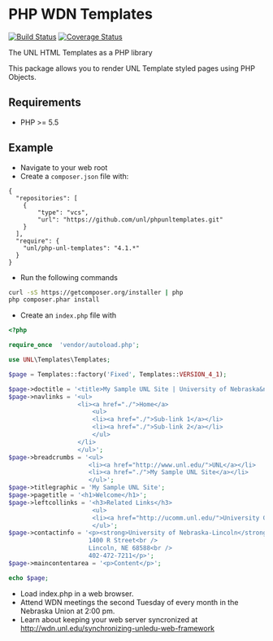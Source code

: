 # PHP WDN Templates

[![Build Status](https://travis-ci.org/unl/phpunltemplates.svg)](https://travis-ci.org/unl/phpunltemplates)
[![Coverage Status](https://coveralls.io/repos/unl/phpunltemplates/badge.svg?branch=master&service=github)](https://coveralls.io/github/unl/phpunltemplates?branch=master)

The UNL HTML Templates as a PHP library

This package allows you to render UNL Template styled pages using PHP Objects.

## Requirements

* PHP >= 5.5

## Example

*  Navigate to your web root
* Create a `composer.json` file with:

```
{
  "repositories": [
    {
        "type": "vcs",
        "url": "https://github.com/unl/phpunltemplates.git"
    }
  ],
  "require": {
    "unl/php-unl-templates": "4.1.*"
  }
}
```

* Run the following commands

```sh
curl -sS https://getcomposer.org/installer | php
php composer.phar install
```

* Create an `index.php` file with

```php
<?php

require_once  'vendor/autoload.php';

use UNL\Templates\Templates;

$page = Templates::factory('Fixed', Templates::VERSION_4_1);

$page->doctitle = '<title>My Sample UNL Site | University of Nebraska&ndash;Lincoln</title>';
$page->navlinks = '<ul>
                   <li><a href="./">Home</a>
                       <ul>
                       <li><a href="./">Sub-link 1</a></li>
                       <li><a href="./">Sub-link 2</a></li>
                       </ul>
                   </li>
                   </ul>';
$page->breadcrumbs = '<ul>
                      <li><a href="http://www.unl.edu/">UNL</a></li>
                      <li><a href="./">My Sample UNL Site</a></li>
                      </ul>';
$page->titlegraphic = 'My Sample UNL Site';
$page->pagetitle = '<h1>Welcome</h1>';
$page->leftcollinks = '<h3>Related Links</h3>
                       <ul>
                       <li><a href="http://ucomm.unl.edu/">University Communications</a></li>
                       </ul>';
$page->contactinfo = '<p><strong>University of Nebraska-Lincoln</strong><br />
                      1400 R Street<br />
                      Lincoln, NE 68588<br />
                      402-472-7211</p>';
$page->maincontentarea = '<p>Content</p>';

echo $page;
```

* Load index.php in a web browser.
* Attend WDN meetings the second Tuesday of every month in the Nebraska Union at 2:00 pm.
* Learn about keeping your web server syncronized at http://wdn.unl.edu/synchronizing-unledu-web-framework
